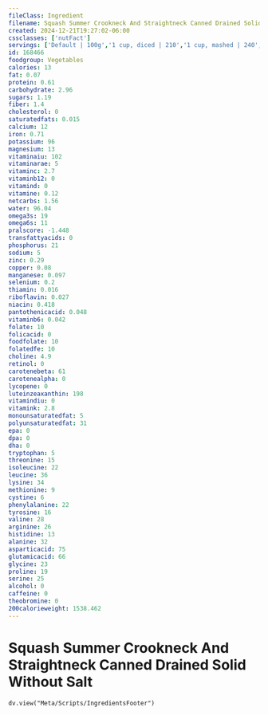 ```yaml
---
fileClass: Ingredient
filename: Squash Summer Crookneck And Straightneck Canned Drained Solid Without Salt
created: 2024-12-21T19:27:02-06:00
cssclasses: ['nutFact']
servings: ['Default | 100g','1 cup, diced | 210','1 cup, mashed | 240','1 cup slices | 216','1 slice | 8','1 can (303 x 406) | 241']
id: 168466
foodgroup: Vegetables
calories: 13
fat: 0.07
protein: 0.61
carbohydrate: 2.96
sugars: 1.19
fiber: 1.4
cholesterol: 0
saturatedfats: 0.015
calcium: 12
iron: 0.71
potassium: 96
magnesium: 13
vitaminaiu: 102
vitaminarae: 5
vitaminc: 2.7
vitaminb12: 0
vitamind: 0
vitamine: 0.12
netcarbs: 1.56
water: 96.04
omega3s: 19
omega6s: 11
pralscore: -1.448
transfattyacids: 0
phosphorus: 21
sodium: 5
zinc: 0.29
copper: 0.08
manganese: 0.097
selenium: 0.2
thiamin: 0.016
riboflavin: 0.027
niacin: 0.418
pantothenicacid: 0.048
vitaminb6: 0.042
folate: 10
folicacid: 0
foodfolate: 10
folatedfe: 10
choline: 4.9
retinol: 0
carotenebeta: 61
carotenealpha: 0
lycopene: 0
luteinzeaxanthin: 198
vitamindiu: 0
vitamink: 2.8
monounsaturatedfat: 5
polyunsaturatedfat: 31
epa: 0
dpa: 0
dha: 0
tryptophan: 5
threonine: 15
isoleucine: 22
leucine: 36
lysine: 34
methionine: 9
cystine: 6
phenylalanine: 22
tyrosine: 16
valine: 28
arginine: 26
histidine: 13
alanine: 32
asparticacid: 75
glutamicacid: 66
glycine: 23
proline: 19
serine: 25
alcohol: 0
caffeine: 0
theobromine: 0
200calorieweight: 1538.462
---
```


# Squash Summer Crookneck And Straightneck Canned Drained Solid Without Salt

```dataviewjs
dv.view("Meta/Scripts/IngredientsFooter")
```